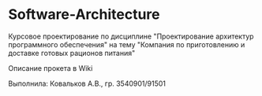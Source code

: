 # Software-Architecture
Курсовое проектирование по дисциплине "Проектирование архитектур программного обеспечения" на тему "Компания по приготовлению и доставке готовых рационов питания"

Описание прокета в Wiki

Выполнила: Ковальков А.В., гр. 3540901/91501

